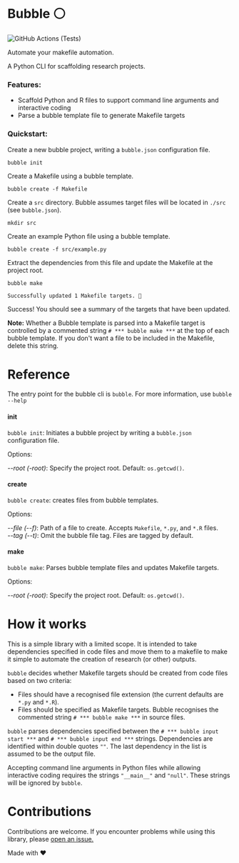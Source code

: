 # Bubble ⚪ 

![GitHub Actions (Tests)](https://github.com/hamishgibbs/bubble/workflows/Tests/badge.svg)

Automate your makefile automation.

A Python CLI for scaffolding research projects.

### Features:

* Scaffold Python and R files to support command line arguments and interactive coding
* Parse a bubble template file to generate Makefile targets

### Quickstart:

Create a new bubble project, writing a `bubble.json` configuration file.

``` {shell}
bubble init
```

Create a Makefile using a bubble template.

``` {shell}
bubble create -f Makefile
```

Create a `src` directory. Bubble assumes target files will be located in `./src` (see `bubble.json`).

``` {shell}
mkdir src
```

Create an example Python file using a bubble template.

``` {shell}
bubble create -f src/example.py
```

Extract the dependencies from this file and update the Makefile at the project root.

 ``` {shell}
 bubble make
 ```

`Successfully updated 1 Makefile targets. 🎂`

Success! You should see a summary of the targets that have been updated.

**Note:** Whether a Bubble template is parsed into a Makefile target is controlled by a commented string `# *** bubble make ***` at the top of each bubble template. If you don't want a file to be included in the Makefile, delete this string.

# Reference

The entry point for the bubble cli is `bubble`. For more information, use `bubble --help`

#### init

`bubble init`: Initiates a bubble project by writing a `bubble.json` configuration file.

Options:

*--root* *(-root)*: Specify the project root. Default: `os.getcwd()`.

#### create

`bubble create`: creates files from bubble templates.

Options:

*--file* *(--f)*: Path of a file to create. Accepts `Makefile`, `*.py`, and `*.R` files.  
*--tag* *(--t)*: Omit the bubble file tag. Files are tagged by default.

#### make

`bubble make`: Parses bubble template files and updates Makefile targets.

Options:

*--root* *(-root)*: Specify the project root. Default: `os.getcwd()`.

# How it works

This is a simple library with a limited scope. It is intended to take dependencies specified in code files and move them to a makefile to make it simple to automate the creation of research (or other) outputs.

`bubble` decides whether Makefile targets should be created from code files based on two criteria:

* Files should have a recognised file extension (the current defaults are `*.py` and `*.R`).
* Files should be specified as Makefile targets. Bubble recognises the commented string `# *** bubble make ***` in source files.

`bubble` parses dependencies specified between the `# *** bubble input start ***` and `# *** bubble input end ***` strings. Dependencies are identified within double quotes `""`. The last dependency in the list is assumed to be the output file.

Accepting command line arguments in Python files while allowing interactive coding requires the strings ``"__main__"`` and `"null"`. These strings will be ignored by `bubble`.

# Contributions

Contributions are welcome. If you encounter problems while using this library, please [open an issue.](https://github.com/hamishgibbs/bubble/issues/new)

Made with :heart:

